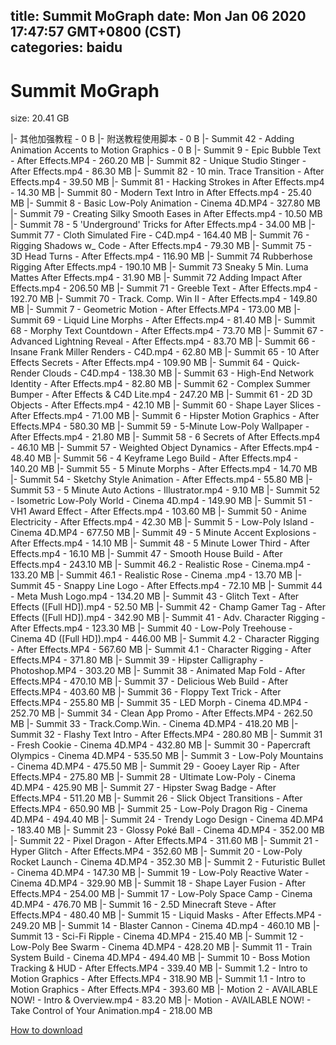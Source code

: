 
title: Summit MoGraph
date: Mon Jan 06 2020 17:47:57 GMT+0800 (CST)    
categories: baidu
---

# Summit MoGraph
size: 20.41 GB
 
 
|- 其他加强教程 - 0 B
|- 附送教程使用脚本 - 0 B
|- Summit 42 - Adding Animation Accents to Motion Graphics - 0 B
|- Summit 9 - Epic Bubble Text - After Effects.MP4 - 260.20 MB
|- Summit 82 - Unique Studio Stinger - After Effects.mp4 - 86.30 MB
|- Summit 82 - 10 min. Trace Transition - After Effects.mp4 - 39.50 MB
|- Summit 81 - Hacking Strokes in After Effects.mp4 - 14.30 MB
|- Summit 80 - Modern Text Intro in After Effects.mp4 - 25.40 MB
|- Summit 8 - Basic Low-Poly Animation - Cinema 4D.MP4 - 327.80 MB
|- Summit 79 - Creating Silky Smooth Eases in After Effects.mp4 - 10.50 MB
|- Summit 78 - 5 'Underground' Tricks for After Effects.mp4 - 34.00 MB
|- Summit 77 - Cloth Simulated Fire - C4D.mp4 - 164.40 MB
|- Summit 76 - Rigging Shadows w_ Code - After Effects.mp4 - 79.30 MB
|- Summit 75 - 3D Head Turns - After Effects.mp4 - 116.90 MB
|- Summit 74 Rubberhose Rigging After Effects.mp4 - 190.10 MB
|- Summit 73 Sneaky 5 Min. Luma Mattes After Effects.mp4 - 31.90 MB
|- Summit 72 Adding Impact After Effects.mp4 - 206.50 MB
|- Summit 71 - Greeble Text - After Effects.mp4 - 192.70 MB
|- Summit 70 - Track. Comp. Win II - After Effects.mp4 - 149.80 MB
|- Summit 7 - Geometric Motion - After Effects.MP4 - 173.00 MB
|- Summit 69 - Liquid Line Morphs - After Effects.mp4 - 81.40 MB
|- Summit 68 - Morphy Text Countdown - After Effects.mp4 - 73.70 MB
|- Summit 67 - Advanced Lightning Reveal - After Effects.mp4 - 83.70 MB
|- Summit 66 - Insane Frank Miller Renders - C4D.mp4 - 62.80 MB
|- Summit 65 - 10 After Effects Secrets - After Effects.mp4 - 109.90 MB
|- Summit 64 - Quick-Render Clouds - C4D.mp4 - 138.30 MB
|- Summit 63 - High-End Network Identity - After Effects.mp4 - 82.80 MB
|- Summit 62 - Complex Summer Bumper - After Effects & C4D Lite.mp4 - 247.20 MB
|- Summit 61 - 2D 3D Objects - After Effects.mp4 - 42.10 MB
|- Summit 60 - Shape Layer Slices - After Effects.mp4 - 71.00 MB
|- Summit 6 - Hipster Motion Graphics - After Effects.MP4 - 580.30 MB
|- Summit 59 - 5-Minute Low-Poly Wallpaper - After Effects.mp4 - 21.80 MB
|- Summit 58 - 6 Secrets of After Effects.mp4 - 46.10 MB
|- Summit 57 - Weighted Object Dynamics - After Effects.mp4 - 48.40 MB
|- Summit 56 - 4 Keyframe Lego Build - After Effects.mp4 - 140.20 MB
|- Summit 55 - 5 Minute Morphs - After Effects.mp4 - 14.70 MB
|- Summit 54 - Sketchy Style Animation - After Effects.mp4 - 55.80 MB
|- Summit 53 - 5 Minute Auto Actions - Illustrator.mp4 - 9.10 MB
|- Summit 52 - Isometric Low-Poly World - Cinema 4D.mp4 - 149.90 MB
|- Summit 51 - VH1 Award Effect - After Effects.mp4 - 103.60 MB
|- Summit 50 - Anime Electricity - After Effects.mp4 - 42.30 MB
|- Summit 5 - Low-Poly Island - Cinema 4D.MP4 - 677.50 MB
|- Summit 49 - 5 Minute Accent Explosions - After Effects.mp4 - 14.10 MB
|- Summit 48 - 5 Minute Lower Third - After Effects.mp4 - 16.10 MB
|- Summit 47 - Smooth House Build - After Effects.mp4 - 243.10 MB
|- Summit 46.2 - Realistic Rose - Cinema.mp4 - 133.20 MB
|- Summit 46.1 - Realistic Rose - Cinema .mp4 - 13.70 MB
|- Summit 45 - Snappy Line Logo - After Effects.mp4 - 72.10 MB
|- Summit 44 - Meta Mush Logo.mp4 - 134.20 MB
|- Summit 43 - Glitch Text - After Effects ([Full HD]).mp4 - 52.50 MB
|- Summit 42 - Champ Gamer Tag - After Effects ([Full HD]).mp4 - 342.90 MB
|- Summit 41 - Adv. Character Rigging - After Effects.mp4 - 123.30 MB
|- Summit 40 - Low-Poly Treehouse - Cinema 4D ([Full HD]).mp4 - 446.00 MB
|- Summit 4.2 - Character Rigging - After Effects.MP4 - 567.60 MB
|- Summit 4.1 - Character Rigging - After Effects.MP4 - 371.80 MB
|- Summit 39 - Hipster Calligraphy - Photoshop.MP4 - 303.20 MB
|- Summit 38 - Animated Map Fold - After Effects.MP4 - 470.10 MB
|- Summit 37 - Delicious Web Build - After Effects.MP4 - 403.60 MB
|- Summit 36 - Floppy Text Trick - After Effects.MP4 - 255.80 MB
|- Summit 35 - LED Morph - Cinema 4D.MP4 - 252.70 MB
|- Summit 34 - Clean App Promo - After Effects.MP4 - 262.50 MB
|- Summit 33 - Track.Comp.Win. - Cinema 4D.MP4 - 418.20 MB
|- Summit 32 - Flashy Text Intro - After Effects.MP4 - 280.80 MB
|- Summit 31 - Fresh Cookie - Cinema 4D.MP4 - 432.80 MB
|- Summit 30 - Papercraft Olympics - Cinema 4D.MP4 - 535.50 MB
|- Summit 3 - Low-Poly Mountains - Cinema 4D.MP4 - 475.50 MB
|- Summit 29 - Gooey Layer Rip - After Effects.MP4 - 275.80 MB
|- Summit 28 - Ultimate Low-Poly - Cinema 4D.MP4 - 425.90 MB
|- Summit 27 - Hipster Swag Badge - After Effects.MP4 - 511.20 MB
|- Summit 26 - Slick Object Transitions - After Effects.MP4 - 650.90 MB
|- Summit 25 - Low-Poly Dragon Rig - Cinema 4D.MP4 - 494.40 MB
|- Summit 24 - Trendy Logo Design - Cinema 4D.MP4 - 183.40 MB
|- Summit 23 - Glossy Poké Ball - Cinema 4D.MP4 - 352.00 MB
|- Summit 22 - Pixel Dragon - After Effects.MP4 - 311.60 MB
|- Summit 21 - Hyper Glitch - After Effects.MP4 - 352.60 MB
|- Summit 20 - Low-Poly Rocket Launch - Cinema 4D.MP4 - 352.30 MB
|- Summit 2 - Futuristic Bullet - Cinema 4D.MP4 - 147.30 MB
|- Summit 19 - Low-Poly Reactive Water - Cinema 4D.MP4 - 329.90 MB
|- Summit 18 - Shape Layer Fusion - After Effects.MP4 - 254.00 MB
|- Summit 17 - Low-Poly Space Camp - Cinema 4D.MP4 - 476.70 MB
|- Summit 16 - 2.5D Minecraft Steve - After Effects.MP4 - 480.40 MB
|- Summit 15 - Liquid Masks - After Effects.MP4 - 249.20 MB
|- Summit 14 - Blaster Cannon - Cinema 4D.mp4 - 460.10 MB
|- Summit 13 - Sci-Fi Ripple - Cinema 4D.MP4 - 215.40 MB
|- Summit 12 - Low-Poly Bee Swarm - Cinema 4D.MP4 - 428.20 MB
|- Summit 11 - Train System Build - Cinema 4D.MP4 - 494.40 MB
|- Summit 10 - Boss Motion Tracking & HUD - After Effects.MP4 - 339.40 MB
|- Summit 1.2 - Intro to Motion Graphics - After Effects.MP4 - 318.90 MB
|- Summit 1.1 - Intro to Motion Graphics - After Effects.MP4 - 393.60 MB
|- Motion 2 - AVAILABLE NOW! - Intro & Overview.mp4 - 83.20 MB
|- Motion - AVAILABLE NOW! - Take Control of Your Animation.mp4 - 218.00 MB

[How to download](https://bpcam.bemobtrk.com/go/2ceec3aa-1ca2-46d6-b9ff-aaa5c184517c?jno=2055)